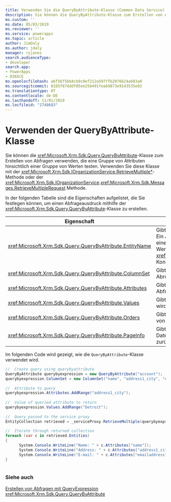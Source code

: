 ```yaml
---
title: Verwenden Sie die QueryByAttribute-Klasse (Common Data Service) | Microsoft Docs
description: Sie können die QueryByAttribute-Klasse zum Erstellen von Abfragen verwenden, die eine Gruppe von Attributen hinsichtlich einer Gruppe von Werten testen.
ms.custom: ''
ms.date: 05/03/2019
ms.reviewer: ''
ms.service: powerapps
ms.topic: article
author: JimDaly
ms.author: jdaly
manager: ryjones
search.audienceType:
- developer
search.app:
- PowerApps
- D365CE
ms.openlocfilehash: a6f56f5bb4cb9c0ef212a597ffb2076b24a683a0
ms.sourcegitcommit: 8185f87dddf05ee256491feab9873e9143535e02
ms.translationtype: HT
ms.contentlocale: de-DE
ms.lasthandoff: 11/01/2019
ms.locfileid: "2748683"
---
```

# <a name="use-the-querybyattribute-class"></a>Verwenden der QueryByAttribute-Klasse

Sie können die <xref:Microsoft.Xrm.Sdk.Query.QueryByAttribute>-Klasse zum Erstellen von Abfragen verwenden, die eine Gruppe von Attributen hinsichtlich einer Gruppe von Werten testen. Verwenden Sie diese Klasse mit der <xref:Microsoft.Xrm.Sdk.IOrganizationService.RetrieveMultiple*>-Methode oder der <xref:Microsoft.Xrm.Sdk.IOrganizationService>.<xref:Microsoft.Xrm.Sdk.Messages.RetrieveMultipleRequest> Methode.
  
 In der folgenden Tabelle sind die Eigenschaften aufgelistet, die Sie festlegen können, um einen Abfrageausdruck mithilfe der <xref:Microsoft.Xrm.Sdk.Query.QueryByAttribute>-Klasse zu erstellen.  
  
|Eigenschaft|Beschreibung|  
|--------------|-----------------|  
|<xref:Microsoft.Xrm.Sdk.Query.QueryByAttribute.EntityName>|Gibt an, welcher Typ der Entität abgerufen wird. Ein Abfrageausdruck kann nur eine Sammlung eines Entitätstyps abrufen. Sie können diesen Wert über den <xref:Microsoft.Xrm.Sdk.Query.QueryExpression>-Konstruktor weitergeben.|  
|<xref:Microsoft.Xrm.Sdk.Query.QueryByAttribute.ColumnSet>|Gibt den Satz von Attributen (Spalten) für den Abruf an.|  
|<xref:Microsoft.Xrm.Sdk.Query.QueryByAttribute.Attributes>|Gibt den Satz von Attributen an, die in der Abfrage ausgewählt werden.|  
|<xref:Microsoft.Xrm.Sdk.Query.QueryByAttribute.Values>|Gibt die Attributwerte an, nach denen gesucht wird, wenn die Abfrage ausgeführt wird.|  
|<xref:Microsoft.Xrm.Sdk.Query.QueryByAttribute.Orders>|Gibt die Reihenfolge an, in der die Datensätze von der Abfrage zurückgegeben werden.|  
|<xref:Microsoft.Xrm.Sdk.Query.QueryByAttribute.PageInfo>|Gibt die Anzahl von Seiten und die Anzahl der Datensätze pro Seite an, die von der Abfrage zurückgegeben werden.|  
  
 Im folgenden Code wird gezeigt, wie die `QueryByAttribute`-Klasse verwendet wird.  
  
```csharp  
//  Create query using querybyattribute      
QueryByAttribute querybyexpression = new QueryByAttribute("account");      
querybyexpression.ColumnSet = new ColumnSet("name", "address1_city", "emailaddress1");  
  
//  Attribute to query      
querybyexpression.Attributes.AddRange("address1_city");  
  
//  Value of queried attribute to return      
querybyexpression.Values.AddRange("Detroit");      
  
//  Query passed to the service proxy      
EntityCollection retrieved = _serviceProxy.RetrieveMultiple(querybyexpression);     
  
//  Iterate through returned collection      
foreach (var c in retrieved.Entities)      
{  
      System.Console.WriteLine("Name: " + c.Attributes["name"]);  
      System.Console.WriteLine("Address: " + c.Attributes["address1_city"]);        
      System.Console.WriteLine("E-mail: " + c.Attributes["emailaddress1"]);      
}  
  
```  
  
### <a name="see-also"></a>Siehe auch  
 [Erstellen von Abfragen mit QueryExpression](build-queries-with-queryexpression.md)   
 <xref:Microsoft.Xrm.Sdk.Query.QueryByAttribute>